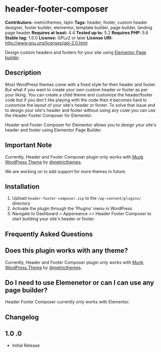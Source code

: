 # header-footer-composer #
**Contributors:** metricthemes, tajim
**Tags:** header, footer, custom header designer, footer builder, elementor, template builder, page builder, landing page header
**Requires at least:** 4.4
**Tested up to:** 5.2
**Requires PHP:** 5.6
**Stable tag:** 1.0.0
**License:** GPLv2 or later
**License URI:** http://www.gnu.org/licenses/gpl-2.0.html

Design custom headers and footers for your site using [Elementor Page builder](https://elementor.com/).

## Description ##
Most WordPress themes come with a fixed style for their header and footer. But what if you want to create your own custom header or footer as per your liking. You can create a child theme and customize the header/footer code but if you don't like playing with the code then it becomes hard to customize the layout of your site's header or footer. To solve that issue and to design your site's header and footer without using any code you can use the Header Footer Composer for Elementor.

Header and Footer Composer for Elementor allows you to design your site's header and footer using Elementor Page Builder.

## Important Note ##
Currently, Header and Footer Composer plugin only works with [Munk WordPress Theme](https://github.com/metricthemes/munk) by [@metricthemes](https://metricthemes.com). 

We are working on to add support for more themes in future. 

## Installation ##
1. Upload `header-footer-composer.zip` to the `/wp-content/plugins/` directory
2. Activate the plugin through the 'Plugins' menu in WordPress
3. Navigate to Dashboard > Appereance >> Header Footer Composer to start building your site's header or footer.

## Frequently Asked Questions ##

## Does this plugin works with any theme? ##

Currently, Header and Footer Composer plugin only works with [Munk WordPress Theme](https://github.com/metricthemes/munk) by [@metricthemes](https://metricthemes.com). 

## Do I need to use Elemenetor or can I can use any page builder? ##

Header Footer Composer currently only works with Elementor.

## Changelog ##

## 1.0 .0 ##
* Initial Release